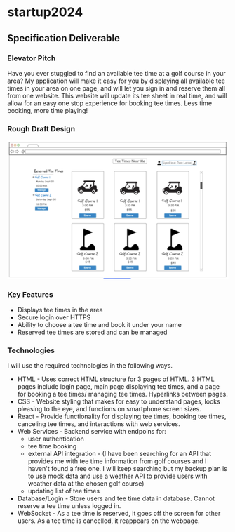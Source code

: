 # startup2024

## Specification Deliverable 

### Elevator Pitch
Have you ever stuggled to find an available tee time at a golf course in your area? My application will make it easy for you by displaying all available tee times in your area on one page, and will let you sign in and reserve them all from one website. This website will update its tee sheet in real time, and will allow for an easy one stop experience for booking tee times. Less time booking, more time playing!

### Rough Draft Design
![Design](https://github.com/owenslar/startup2024/blob/main/websiteimage.png?raw=true)

### Key Features
- Displays tee times in the area
- Secure login over HTTPS
- Ability to choose a tee time and book it under your name
- Reserved tee times are stored and can be managed

### Technologies

I will use the required technologies in the following ways.

- HTML - Uses correct HTML structure for 3 pages of HTML. 3 HTML pages include login page, main page displaying tee times, and a page for booking a tee times/ managing tee times. Hyperlinks between pages.
- CSS - Website styling that makes for easy to understand pages, looks pleasing to the eye, and functions on smartphone screen sizes. 
- React - Provide functionality for displaying tee times, booking tee times, canceling tee times, and interactions with web services.
- Web Services - Backend service with endpoins for: 
    - user authentication
    - tee time booking
    - external API integration - (I have been searching for an API that provides me with tee time information from golf courses and I haven't found a free one. I will keep searching but my backup plan is to use mock data and use a weather API to provide users with weather data at the chosen golf course)
    - updating list of tee times
- Database/Login - Store users and tee time data in database. Cannot reserve a tee time unless logged in.
- WebSocket - As a tee time is reserved, it goes off the screen for other users. As a tee time is cancelled, it reappears on the webpage.

